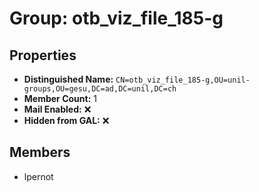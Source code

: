 # Group: otb_viz_file_185-g

## Properties

- **Distinguished Name:** `CN=otb_viz_file_185-g,OU=unil-groups,OU=gesu,DC=ad,DC=unil,DC=ch`
- **Member Count:** 1
- **Mail Enabled:** ❌
- **Hidden from GAL:** ❌

## Members

- lpernot
